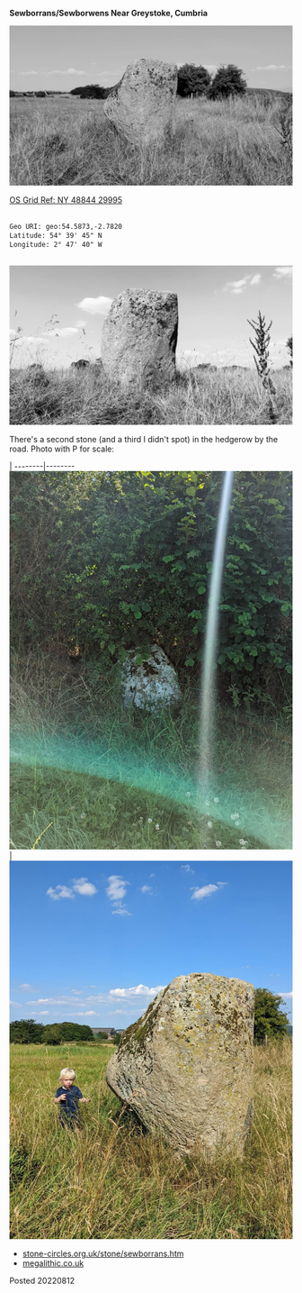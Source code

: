 **Sewborrans/Sewborwens Near Greystoke, Cumbria**

![sewborwens_1](images/sewborwens_1.jpeg)

[OS Grid Ref: NY 48844 29995](https://explore.osmaps.com/pin?lat=54.662429&lon=-2.794549&zoom=15.5721)

```

Geo URI: geo:54.5873,-2.7820
Latitude: 54° 39' 45" N
Longitude: 2° 47' 40" W
    
```

![sewborwens_2](images/sewborwens_2.jpeg)

There's a second stone (and a third I didn't spot) in the hedgerow by the road. Photo with P for scale:

 | 
 --------|--------
 ![sewborwens_3](images/sewborwens_3.jpeg)|![sewborwens_4](images/sewborwens_4.jpeg)

* [stone-circles.org.uk/stone/sewborrans.htm](http://www.stone-circles.org.uk/stone/sewborrans.htm)
* [megalithic.co.uk](https://www.megalithic.co.uk/article.php?sid=10212)

Posted 20220812